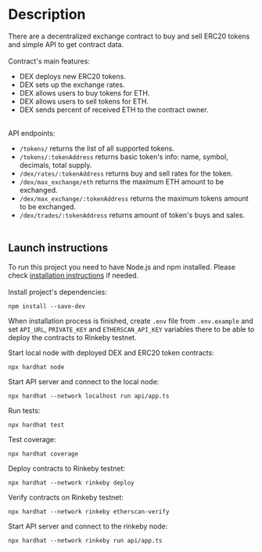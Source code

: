 # Description
There are a decentralized exchange contract to buy and sell ERC20 tokens and simple API to get contract data.<br><br>
Contract's main features:
* DEX deploys new ERC20 tokens.
* DEX sets up the exchange rates.
* DEX allows users to buy tokens for ETH.
* DEX allows users to sell tokens for ETH.
* DEX sends percent of received ETH to the contract owner.<br><br>

API endpoints:
* `/tokens/` returns the list of all supported tokens.
* `/tokens/:tokenAddress` returns basic token's info: name, symbol, decimals, total supply.
* `/dex/rates/:tokenAddress` returns buy and sell rates for the token.
* `/dex/max_exchange/eth` returns the maximum ETH amount to be exchanged.
* `/dex/max_exchange/:tokenAddress` returns the maximum tokens amount to be exchanged.
* `/dex/trades/:tokenAddress` returns amount of token's buys and sales.
<br><br>

## Launch instructions
To run this project you need to have Node.js and npm installed. Please check [installation instructions](https://docs.npmjs.com/downloading-and-installing-node-js-and-npm) if needed.
<br><br>
Install project's dependencies:
```shell
npm install --save-dev
```

When installation process is finished, create `.env` file from `.env.example` and set `API_URL`, `PRIVATE_KEY` and `ETHERSCAN_API_KEY` variables there to be able to deploy the contracts to Rinkeby testnet.

Start local node with deployed DEX and ERC20 token contracts:
```shell
npx hardhat node
```

Start API server and connect to the local node:
```shell
npx hardhat --network localhost run api/app.ts
```

Run tests:
```shell
npx hardhat test
```

Test coverage:
```shell
npx hardhat coverage
```

Deploy contracts to Rinkeby testnet:
```shell
npx hardhat --network rinkeby deploy 
```

Verify contracts on Rinkeby testnet:
```shell
npx hardhat --network rinkeby etherscan-verify
```
Start API server and connect to the rinkeby node:
```shell
npx hardhat --network rinkeby run api/app.ts
```